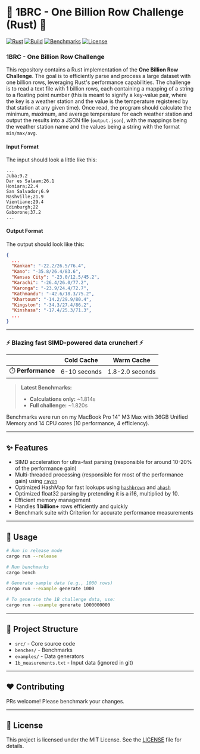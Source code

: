 # 🚀 **1BRC - One Billion Row Challenge (Rust)** 🚀

[![Rust](https://img.shields.io/badge/Rust-🦀-orange?logo=rust)](https://www.rust-lang.org)
[![Build](https://img.shields.io/badge/build-passing-brightgreen)](#)
[![Benchmarks](https://img.shields.io/badge/benchmarks-2.3s-blue)](#)
[![License](https://img.shields.io/badge/license-MIT-green)](LICENSE)

### **1BRC** - One Billion Row Challenge

This repository contains a Rust implementation of the **One Billion Row Challenge**. The goal is to efficiently parse and process a large dataset with one billion rows, leveraging Rust's performance capabilities.
The challenge is to read a text file with 1 billion rows, each containing a mapping of a string to a floating point number (this is meant to signify a key-value pair, where the key is a weather station and the value is the temperature registered by that station at any given time). Once read, the program should calculate the minimum, maximum, and average temperature for each weather station and output the results into a JSON file (`output.json`), with the mappings being the weather station name and the values being a string with the format `min/max/avg`.

#### **Input Format**

The input should look a little like this:

```csv
...
Juba;9.2
Dar es Salaam;26.1
Honiara;22.4
San Salvador;6.9
Nashville;21.9
Vientiane;29.4
Edinburgh;22
Gaborone;37.2
...
```

#### **Output Format**

The output should look like this:

```json
{
  ...
  "Kankan": "-22.2/26.5/76.4",
  "Kano": "-35.8/26.4/83.6",
  "Kansas City": "-23.0/12.5/45.2",
  "Karachi": "-26.4/26.0/77.2",
  "Karonga": "-23.9/24.4/72.7",
  "Kathmandu": "-42.6/18.3/75.2",
  "Khartoum": "-14.2/29.9/80.4",
  "Kingston": "-34.3/27.4/86.2",
  "Kinshasa": "-17.4/25.3/71.3",
  ...
}
```

---

### ⚡ **Blazing fast SIMD-powered data cruncher!** ⚡

|  | **Cold Cache** | **Warm Cache** |
|--|----------------|----------------|
| ⏱️ **Performance** | 6-10 seconds   | 1.8-2.0 seconds  |

> **Latest Benchmarks:**
>
> - **Calculations only:** ~1.814s
> - **Full challenge:** ~1.820s

Benchmarks were run on my MacBook Pro 14" M3 Max with 36GB Unified Memory and 14 CPU cores (10 performance, 4 efficiency).

---

## ✨ Features

- SIMD acceleration for ultra-fast parsing (responsible for around 10-20% of the performance gain)
- Multi-threaded processing (responsible for most of the performance gain) using [`rayon`](https://crates.io/crates/rayon)
- Optimized HashMap for fast lookups using [`hashbrown`](https://crates.io/crates/hashbrown) and [`ahash`](https://crates.io/crates/ahash)
- Optimized float32 parsing by pretending it is a i16, multiplied by 10.
- Efficient memory management
- Handles **1 billion+** rows efficiently and quickly
- Benchmark suite with Criterion for accurate performance measurements

---

## 🚀 Usage

```bash
# Run in release mode
cargo run --release

# Run benchmarks
cargo bench

# Generate sample data (e.g., 1000 rows)
cargo run --example generate 1000

# To generate the 1B challenge data, use:
cargo run --example generate 1000000000
```

---

## 📂 Project Structure

- `src/` - Core source code
- `benches/` - Benchmarks
- `examples/` - Data generators
- `1b_measurements.txt` - Input data (ignored in git)

---

## ❤️ Contributing

PRs welcome! Please benchmark your changes.

---

## 📜 License

This project is licensed under the MIT License. See the [LICENSE](LICENSE) file for details.
